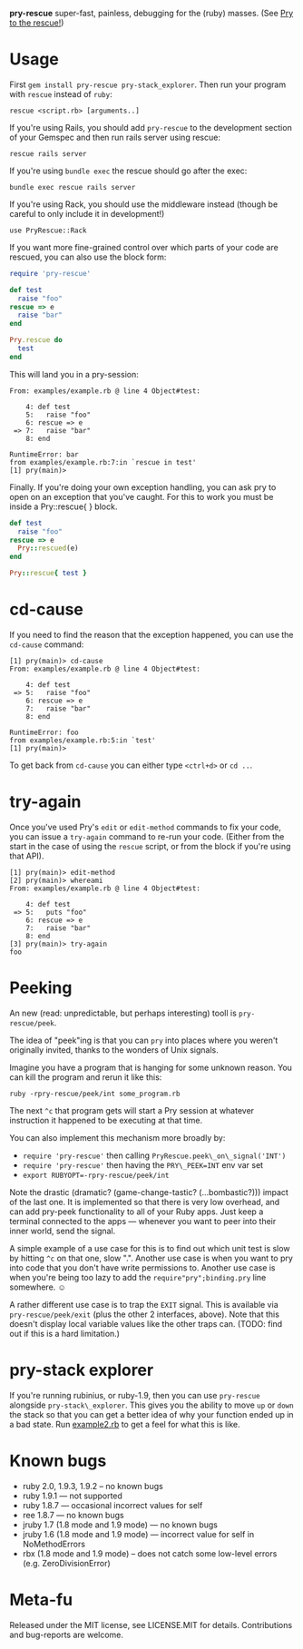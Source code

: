 
**pry-rescue** super-fast, painless, debugging for the (ruby) masses. (See [Pry to the rescue!](http://cirw.in/blog/pry-to-the-rescue))

Usage
=====

First `gem install pry-rescue pry-stack_explorer`. Then run your program with `rescue`
instead of `ruby`:

```
rescue <script.rb> [arguments..]
```

If you're using Rails, you should add `pry-rescue` to the development section of your
Gemspec and then run rails server using rescue:

```
rescue rails server
```

If you're using `bundle exec` the rescue should go after the exec:

```
bundle exec rescue rails server
```

If you're using Rack, you should use the middleware instead (though be careful to only
include it in development!)
```
use PryRescue::Rack
```

If you want more fine-grained control over which parts of your code are rescued, you can
also use the block form:

```ruby
require 'pry-rescue'

def test
  raise "foo"
rescue => e
  raise "bar"
end

Pry.rescue do
  test
end
```
This will land you in a pry-session:

```
From: examples/example.rb @ line 4 Object#test:

    4: def test
    5:   raise "foo"
    6: rescue => e
 => 7:   raise "bar"
    8: end

RuntimeError: bar
from examples/example.rb:7:in `rescue in test'
[1] pry(main)>
```

Finally. If you're doing your own exception handling, you can ask pry to open on an exception that you've caught.
For this to work you must be inside a Pry::rescue{ } block.

```ruby
def test
  raise "foo"
rescue => e
  Pry::rescued(e)
end

Pry::rescue{ test }
```

cd-cause
========

If you need to find the reason that the exception happened, you can use the `cd-cause`
command:

```
[1] pry(main)> cd-cause
From: examples/example.rb @ line 4 Object#test:

    4: def test
 => 5:   raise "foo"
    6: rescue => e
    7:   raise "bar"
    8: end

RuntimeError: foo
from examples/example.rb:5:in `test'
[1] pry(main)>
```

To get back from `cd-cause` you can either type `<ctrl+d>` or `cd ..`.

try-again
=========

Once you've used Pry's `edit` or `edit-method` commands to fix your code, you can issue a
`try-again` command to re-run your code. (Either from the start in the case of using the
`rescue` script, or from the block if you're using that API).

```
[1] pry(main)> edit-method
[2] pry(main)> whereami
From: examples/example.rb @ line 4 Object#test:

    4: def test
 => 5:   puts "foo"
    6: rescue => e
    7:   raise "bar"
    8: end
[3] pry(main)> try-again
foo
```

Peeking
=======

An new (read: unpredictable, but perhaps interesting) tooll is `pry-rescue/peek`.

The idea of "peek"ing is that you can `pry` into places where you weren't originally invited, thanks to the wonders of Unix signals.

Imagine you have a program that is hanging for some unknown reason. You can kill the program and rerun it like this:

    ruby -rpry-rescue/peek/int some_program.rb

The next `^c` that program gets will start a Pry session at whatever instruction it happened to be executing at that time.

You can also implement this mechanism more broadly by:

- `require 'pry-rescue'` then calling `PryRescue.peek\_on\_signal('INT')`
- `require 'pry-rescue'` then having the `PRY\_PEEK=INT` env var set
- `export RUBYOPT=-rpry-rescue/peek/int`

Note the drastic (dramatic? (game-change-tastic? (…bombastic?))) impact of the last one. It is implemented so that there is very low overhead, and can add pry-peek functionality to all of your Ruby apps. Just keep a terminal connected to the apps — whenever you want to peer into their inner world, send the signal.

A simple example of a use case for this is to find out which unit test is slow by hitting `^c` on that one, slow ".". Another use case is when you want to pry into code that you don't have write permissions to. Another use case is when you're being too lazy to add the `require"pry";binding.pry` line somewhere. ☺

A rather different use case is to trap the `EXIT` signal. This is available via `pry-rescue/peek/exit` (plus the other 2 interfaces, above). Note that this doesn't display local variable values like the other traps can. (TODO: find out if this is a hard limitation.)

pry-stack explorer
==================

If you're running rubinius, or ruby-1.9, then you can use `pry-rescue` alongside
`pry-stack\_explorer`. This gives you the ability to move `up` or `down` the stack so that
you can get a better idea of why your function ended up in a bad state. Run
[example2.rb](https://github.com/ConradIrwin/pry-rescue/blob/master/examples/example2.rb) to get a feel for what this is like.

Known bugs
==========

* ruby 2.0, 1.9.3, 1.9.2 – no known bugs
* ruby 1.9.1 — not supported
* ruby 1.8.7 — occasional incorrect values for self
* ree 1.8.7 — no known bugs
* jruby 1.7 (1.8 mode and 1.9 mode) — no known bugs
* jruby 1.6 (1.8 mode and 1.9 mode) — incorrect value for self in NoMethodErrors
* rbx (1.8 mode and 1.9 mode) – does not catch some low-level errors (e.g. ZeroDivisionError)

Meta-fu
=======

Released under the MIT license, see LICENSE.MIT for details. Contributions and bug-reports
are welcome.
